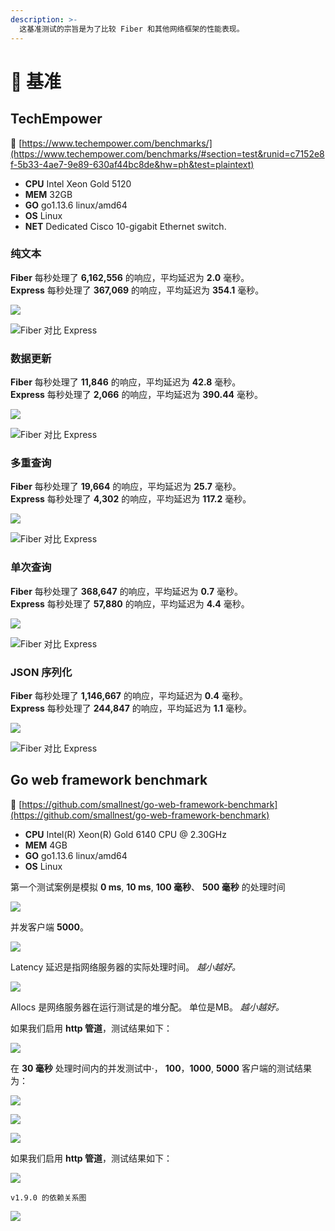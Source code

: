 ```yaml
---
description: >-
  这基准测试的宗旨是为了比较 Fiber 和其他网络框架的性能表现。
---
```


# 🤖 基准

## TechEmpower

🔗 [https://www.techempower.com/benchmarks/](https://www.techempower.com/benchmarks/#section=test&runid=c7152e8f-5b33-4ae7-9e89-630af44bc8de&hw=ph&test=plaintext)

* **CPU** Intel Xeon Gold 5120
* **MEM** 32GB
* **GO** go1.13.6 linux/amd64
* **OS** Linux
* **NET** Dedicated Cisco 10-gigabit Ethernet switch.

### 纯文本

**Fiber** 每秒处理了 **6,162,556** 的响应，平均延迟为 **2.0** 毫秒。  
**Express** 每秒处理了 **367,069** 的响应，平均延迟为 **354.1** 毫秒。

![](.gitbook/assets/plaintext%20%281%29.png)

![Fiber 对比 Express](.gitbook/assets/plaintext_express.png)

### 数据更新

**Fiber** 每秒处理了 **11,846** 的响应，平均延迟为 **42.8** 毫秒。  
**Express** 每秒处理了 **2,066** 的响应，平均延迟为 **390.44** 毫秒。

![](.gitbook/assets/data_updates.png)

![Fiber 对比 Express](.gitbook/assets/data_updates_express%20%281%29.png)

### 多重查询

**Fiber** 每秒处理了 **19,664** 的响应，平均延迟为 **25.7** 毫秒。  
**Express** 每秒处理了 **4,302** 的响应，平均延迟为 **117.2** 毫秒。

![](.gitbook/assets/multiple_queries%20%281%29.png)

![Fiber 对比 Express](.gitbook/assets/multiple_queries_express.png)

### 单次查询

**Fiber** 每秒处理了 **368,647** 的响应，平均延迟为 **0.7** 毫秒。  
**Express** 每秒处理了 **57,880** 的响应，平均延迟为 **4.4** 毫秒。

![](.gitbook/assets/single_query%20%282%29.png)

![Fiber 对比 Express](.gitbook/assets/single_query_express.png)

### JSON 序列化

**Fiber** 每秒处理了 **1,146,667** 的响应，平均延迟为 **0.4** 毫秒。  
**Express** 每秒处理了 **244,847** 的响应，平均延迟为 **1.1** 毫秒。

![](.gitbook/assets/json%20%281%29.png)

![Fiber 对比 Express](.gitbook/assets/json_express.png)

## Go web framework benchmark

🔗 [https://github.com/smallnest/go-web-framework-benchmark](https://github.com/smallnest/go-web-framework-benchmark)

* **CPU** Intel\(R\) Xeon\(R\) Gold 6140 CPU @ 2.30GHz
* **MEM** 4GB
* **GO** go1.13.6 linux/amd64
* **OS** Linux

第一个测试案例是模拟 **0 ms**, **10 ms**, **100 毫秒**、 **500 毫秒** 的处理时间

![](https://raw.githubusercontent.com/gofiber/docs/master/.gitbook/assets/benchmark.png)

并发客户端 **5000**。

![](https://raw.githubusercontent.com/gofiber/docs/master/.gitbook/assets/benchmark_latency.png)

Latency 延迟是指网络服务器的实际处理时间。 _越小越好。_

![](https://raw.githubusercontent.com/gofiber/docs/master/.gitbook/assets/benchmark_alloc.png)

Allocs 是网络服务器在运行测试是的堆分配。 单位是MB。 _越小越好。_

如果我们启用 **http 管道**，测试结果如下：

![](https://raw.githubusercontent.com/gofiber/docs/master/.gitbook/assets/benchmark-pipeline.png)

在 **30 毫秒** 处理时间内的并发测试中·， **100**，**1000**, **5000** 客户端的测试结果为：

![](https://raw.githubusercontent.com/gofiber/docs/master/.gitbook/assets/concurrency.png)

![](https://raw.githubusercontent.com/gofiber/docs/master/.gitbook/assets/concurrency_latency.png)

![](https://raw.githubusercontent.com/gofiber/docs/master/.gitbook/assets/concurrency_alloc.png)

如果我们启用 **http 管道**，测试结果如下：

![](https://raw.githubusercontent.com/gofiber/docs/master/.gitbook/assets/concurrency-pipeline.png)

`v1.9.0 的依赖关系图`

![](.gitbook/assets/graph.svg)

